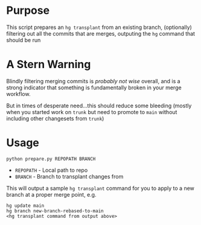 # Purpose

This script prepares an `hg transplant` from an existing branch, (optionally) filtering out all the commits that are merges, outputing the `hg` command that should be run

# A Stern Warning

Blindly filtering merging commits is *probably not wise* overall, and is a strong indicator that something is fundamentally broken in your merge workflow.  

But in times of desperate need...this should reduce some bleeding (mostly when you started work on `trunk` but need to promote to `main` without including other changesets from `trunk`)

# Usage

```
python prepare.py REPOPATH BRANCH
```
* `REPOPATH` - Local path to repo
* `BRANCH` - Branch to transplant changes from

This will output a sample `hg transplant` command for you to apply to a new branch at a proper merge point, e.g.

```
hg update main
hg branch new-branch-rebased-to-main
<hg transplant command from output above>
```

